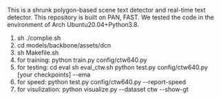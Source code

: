 This is a shrunk polygon-based scene text detector and real-time text detector. This repository is built on PAN, FAST. We tested the code in the environment of Arch Ubuntu20.04+Python3.8.
1.	sh ./complie.sh
2.	cd models/backbone/assets/dcn
3.	sh Makefile.sh
4.	for training: python train.py config/ctw640.py
5.	for testing: cd eval sh eval_ctw.sh python test.py config/ctw640.py [your checkpoints] --ema
6.	for speed: python test.py config/ctw640.py --report-speed
7.	for visulization: python visualize.py --dataset ctw --show-gt
